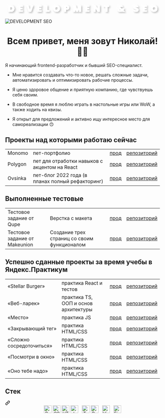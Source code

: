 <svg align="center" width="602" height="48" viewBox="0 0 602 48" fill="none" xmlns="http://www.w3.org/2000/svg">
<g filter="url(#filter0_dd_326_14295)">
<path d="M22.7743 12.512C25.4383 12.512 27.7663 13.052 29.7583 14.132C31.7743 15.212 33.3223 16.712 34.4023 18.632C35.4823 20.552 36.0223 22.736 36.0223 25.184C36.0223 27.608 35.4823 29.792 34.4023 31.736C33.3223 33.68 31.7743 35.216 29.7583 36.344C27.7663 37.448 25.4383 38 22.7743 38H12.1543V12.512H22.7743ZM22.0543 30.872C23.8543 30.872 25.2823 30.38 26.3383 29.396C27.3943 28.412 27.9223 27.008 27.9223 25.184C27.9223 23.36 27.3943 21.956 26.3383 20.972C25.2823 19.988 23.8543 19.496 22.0543 19.496H20.1463V30.872H22.0543ZM59.5002 18.884V22.016H67.4202V28.028H59.5002V31.628H68.5002V38H51.5082V12.512H68.5002V18.884H59.5002ZM109.78 12.512L101.212 38H90.8801L82.3121 12.512H90.8081L96.0641 30.044L101.284 12.512H109.78ZM132.161 18.884V22.016H140.081V28.028H132.161V31.628H141.161V38H124.169V12.512H141.161V18.884H132.161ZM164.765 31.952H172.469V38H156.773V12.512H164.765V31.952ZM200.004 38.252C197.604 38.252 195.396 37.688 193.38 36.56C191.388 35.432 189.804 33.872 188.628 31.88C187.452 29.888 186.864 27.644 186.864 25.148C186.864 22.652 187.452 20.408 188.628 18.416C189.804 16.424 191.388 14.876 193.38 13.772C195.396 12.644 197.604 12.08 200.004 12.08C202.404 12.08 204.6 12.644 206.592 13.772C208.584 14.876 210.156 16.424 211.308 18.416C212.484 20.408 213.072 22.652 213.072 25.148C213.072 27.644 212.484 29.888 211.308 31.88C210.156 33.872 208.572 35.432 206.556 36.56C204.564 37.688 202.38 38.252 200.004 38.252ZM200.004 30.8C201.588 30.8 202.812 30.296 203.676 29.288C204.54 28.256 204.972 26.876 204.972 25.148C204.972 23.396 204.54 22.016 203.676 21.008C202.812 19.976 201.588 19.46 200.004 19.46C198.396 19.46 197.16 19.976 196.296 21.008C195.432 22.016 195 23.396 195 25.148C195 26.876 195.432 28.256 196.296 29.288C197.16 30.296 198.396 30.8 200.004 30.8ZM249.399 21.26C249.399 22.868 249.027 24.332 248.283 25.652C247.539 26.948 246.435 27.98 244.971 28.748C243.531 29.516 241.779 29.9 239.715 29.9H236.547V38H228.555V12.512H239.715C242.835 12.512 245.223 13.304 246.879 14.888C248.559 16.472 249.399 18.596 249.399 21.26ZM238.815 23.6C240.471 23.6 241.299 22.82 241.299 21.26C241.299 19.7 240.471 18.92 238.815 18.92H236.547V23.6H238.815ZM295.17 12.512V38H287.214V25.292L283.29 38H276.45L272.526 25.292V38H264.534V12.512H274.326L279.942 27.812L285.414 12.512H295.17ZM319.368 18.884V22.016H327.288V28.028H319.368V31.628H328.368V38H311.376V12.512H328.368V18.884H319.368ZM368.424 38H360.432L351.972 25.184V38H343.98V12.512H351.972L360.432 25.544V12.512H368.424V38ZM404.651 12.512V18.848H397.883V38H389.891V18.848H383.195V12.512H404.651ZM457.468 38L455.704 36.344C453.448 37.688 450.796 38.36 447.748 38.36C445.684 38.36 443.884 38.036 442.348 37.388C440.836 36.74 439.672 35.828 438.856 34.652C438.04 33.452 437.632 32.084 437.632 30.548C437.632 29.084 438.004 27.752 438.748 26.552C439.516 25.328 440.656 24.296 442.168 23.456C441.064 22.088 440.512 20.648 440.512 19.136C440.512 17.84 440.848 16.652 441.52 15.572C442.216 14.492 443.224 13.64 444.544 13.016C445.864 12.368 447.436 12.044 449.26 12.044C451.108 12.044 452.68 12.38 453.976 13.052C455.272 13.7 456.244 14.564 456.892 15.644C457.54 16.724 457.864 17.888 457.864 19.136H450.592C450.592 18.68 450.46 18.344 450.196 18.128C449.932 17.888 449.62 17.768 449.26 17.768C448.876 17.768 448.54 17.888 448.252 18.128C447.988 18.344 447.856 18.656 447.856 19.064C447.856 19.832 448.384 20.72 449.44 21.728L455.236 27.344C455.572 26.696 455.872 25.964 456.136 25.148L456.244 24.824H463.984L463.624 25.76C462.712 28.16 461.584 30.296 460.24 32.168L466.252 38H457.468ZM448.324 32.06C449.188 32.06 449.992 31.928 450.736 31.664L446.488 27.704C446.08 27.992 445.768 28.328 445.552 28.712C445.36 29.072 445.264 29.444 445.264 29.828C445.264 30.452 445.528 30.98 446.056 31.412C446.608 31.844 447.364 32.06 448.324 32.06ZM509.343 38.252C506.295 38.252 503.775 37.544 501.783 36.128C499.815 34.688 498.747 32.588 498.579 29.828H507.075C507.195 31.292 507.843 32.024 509.019 32.024C509.451 32.024 509.811 31.928 510.099 31.736C510.411 31.52 510.567 31.196 510.567 30.764C510.567 30.164 510.243 29.684 509.595 29.324C508.947 28.94 507.939 28.508 506.571 28.028C504.939 27.452 503.583 26.888 502.503 26.336C501.447 25.784 500.535 24.98 499.767 23.924C498.999 22.868 498.627 21.512 498.651 19.856C498.651 18.2 499.071 16.796 499.911 15.644C500.775 14.468 501.939 13.58 503.403 12.98C504.891 12.38 506.559 12.08 508.407 12.08C511.527 12.08 513.999 12.8 515.823 14.24C517.671 15.68 518.643 17.708 518.739 20.324H510.135C510.111 19.604 509.931 19.088 509.595 18.776C509.259 18.464 508.851 18.308 508.371 18.308C508.035 18.308 507.759 18.428 507.543 18.668C507.327 18.884 507.219 19.196 507.219 19.604C507.219 20.18 507.531 20.66 508.155 21.044C508.803 21.404 509.823 21.848 511.215 22.376C512.823 22.976 514.143 23.552 515.175 24.104C516.231 24.656 517.143 25.424 517.911 26.408C518.679 27.392 519.063 28.628 519.063 30.116C519.063 31.676 518.679 33.08 517.911 34.328C517.143 35.552 516.027 36.512 514.563 37.208C513.099 37.904 511.359 38.252 509.343 38.252ZM542.463 18.884V22.016H550.383V28.028H542.463V31.628H551.463V38H534.471V12.512H551.463V18.884H542.463ZM579.495 38.252C577.095 38.252 574.887 37.688 572.871 36.56C570.879 35.432 569.295 33.872 568.119 31.88C566.943 29.888 566.355 27.644 566.355 25.148C566.355 22.652 566.943 20.408 568.119 18.416C569.295 16.424 570.879 14.876 572.871 13.772C574.887 12.644 577.095 12.08 579.495 12.08C581.895 12.08 584.091 12.644 586.083 13.772C588.075 14.876 589.647 16.424 590.799 18.416C591.975 20.408 592.563 22.652 592.563 25.148C592.563 27.644 591.975 29.888 590.799 31.88C589.647 33.872 588.063 35.432 586.047 36.56C584.055 37.688 581.871 38.252 579.495 38.252ZM579.495 30.8C581.079 30.8 582.303 30.296 583.167 29.288C584.031 28.256 584.463 26.876 584.463 25.148C584.463 23.396 584.031 22.016 583.167 21.008C582.303 19.976 581.079 19.46 579.495 19.46C577.887 19.46 576.651 19.976 575.787 21.008C574.923 22.016 574.491 23.396 574.491 25.148C574.491 26.876 574.923 28.256 575.787 29.288C576.651 30.296 577.887 30.8 579.495 30.8Z" fill="white"/>
</g>
<defs>
<filter id="filter0_dd_326_14295" x="0.154297" y="0.0439453" width="601.408" height="47.3164" filterUnits="userSpaceOnUse" color-interpolation-filters="sRGB">
<feFlood flood-opacity="0" result="BackgroundImageFix"/>
<feColorMatrix in="SourceAlpha" type="matrix" values="0 0 0 0 0 0 0 0 0 0 0 0 0 0 0 0 0 0 127 0" result="hardAlpha"/>
<feOffset dx="-4" dy="-4"/>
<feGaussianBlur stdDeviation="4"/>
<feComposite in2="hardAlpha" operator="out"/>
<feColorMatrix type="matrix" values="0 0 0 0 1 0 0 0 0 1 0 0 0 0 1 0 0 0 1 0"/>
<feBlend mode="normal" in2="BackgroundImageFix" result="effect1_dropShadow_326_14295"/>
<feColorMatrix in="SourceAlpha" type="matrix" values="0 0 0 0 0 0 0 0 0 0 0 0 0 0 0 0 0 0 127 0" result="hardAlpha"/>
<feOffset dx="3" dy="3"/>
<feGaussianBlur stdDeviation="3"/>
<feComposite in2="hardAlpha" operator="out"/>
<feColorMatrix type="matrix" values="0 0 0 0 0.745098 0 0 0 0 0.745098 0 0 0 0 0.745098 0 0 0 1 0"/>
<feBlend mode="normal" in2="effect1_dropShadow_326_14295" result="effect2_dropShadow_326_14295"/>
<feBlend mode="normal" in="SourceGraphic" in2="effect2_dropShadow_326_14295" result="shape"/>
</filter>
</defs>
</svg>

![DEVELOPMENT   SEO](https://github.com/Nigilen/Nigilen/assets/38656496/729d10a7-4fe5-4d89-8727-d9b55d856dc7)


<h1 align="center">Всем привет, меня зовут Николай! ✌🏻</h1>

<p>Я начинающий frontend-разработчик и бывший SEO-специалист.</p>
<ul>
  <li>
    <p>Мне нравится создавать что-то новое, решать сложные задачи, автоматизировать и оптимизировать рабочие процессы.</p>
  </li>
  <li>
    <p>Я ценю здоровое общение и приятную компанию, где чувствуешь себя своим. </p>
  </li>
  <li>
    <p>В свободное время я люблю играть в настольные игры или WoW, а также ходить на квизы.</p>
  </li>
  <li>
    <p>Я открыт для предложений и активно ищу интересное место для самореализации 🙃</p>
  </li>
</ul>

<h2>Проекты над которыми работаю сейчас</h2>
<table>
  <tr>
    <td>Monomo</td>
    <td>пет-портфолио</td>
    <td><a href="https://nigilen.github.io/monomo/">прод</a></td>
    <td><a href="https://github.com/Nigilen/monomo">репозиторий</a></td>
  </tr>
  <tr>
    <td>Polygon</td>
    <td>пет для отработки навыков с акцентом на React</td>
    <td><a href="https://nigilen.github.io/polygin/">прод</a></td>
    <td><a href="https://github.com/Nigilen/polygin">репозиторий</a></td>
  </tr>
  <tr>
    <td>Ovsinka</td>
    <td>пет-блог 2022 года (в планах полный рефакторинг)</td>
    <td><a href="https://nigilen.github.io/monomo/">прод</a></td>
    <td><a href="https://github.com/Nigilen/monomo">репозиторий</a></td>
  </tr>
</table>

<h2>Выполненные тестовые</h2>
<table>
  <tr>
    <td>Тестовое задание от Qupe</td>
    <td>Верстка с макета</td>
    <td><a href="https://nigilen.github.io/qupe/">прод</a></td>
    <td><a href="https://github.com/Nigilen/qupe">репозиторий</a></td>
  </tr>
  <tr>
    <td>Тестовое задание от Makeunion</td>
    <td>Создание трех страниц со своим функционалом</td>
    <td><a href="https://nigilen.github.io/makeunion-tt/">прод</a></td>
    <td><a href="https://github.com/Nigilen/makeunion-tt">репозиторий</a></td>
  </tr>
</table>


<h2 alig="center">Успешно сданные проекты за время учебы в Яндекс.Практикум</h2>
<table>
  <tr>
    <td>«Stellar Burger»</td>
    <td>практика React и тестов</td>
    <td><a href="https://nigilen.github.io/stellar-burger/">прод</a></td>
    <td><a href="https://github.com/Nigilen/stellar-burger">репозиторий</a></td>
  </tr>
  <tr>
    <td>«Веб-ларек»</td>
    <td>практика TS, ООП и основ архитектуры</td>
    <td><a href="https://nigilen.github.io/web-larek-frontend/">прод</a></td>
    <td><a href="https://github.com/Nigilen/web-larek-frontend.git">репозиторий</a></td>
  </tr>
  <tr>
    <td>«Место»</td>
    <td>практика JS</td>
    <td><a href="https://nigilen.github.io/mesto-project-ff/">прод</a></td>
    <td><a href="https://github.com/Nigilen/mesto-project-ff">репозиторий</a></td>
  </tr>
  <tr>
    <td>«Закрывающий тег»</td>
    <td>практика HTML/CSS</td>
    <td><a href="https://nigilen.github.io/zakrivayuschiy-teg-f/">прод</a></td>
    <td><a href="https://github.com/Nigilen/zakrivayuschiy-teg-f">репозиторий</a></td>
  </tr>
  <tr>
    <td>«Сложно сосредоточиться»</td>
    <td>практика HTML/CSS</td>
    <td><a href="https://nigilen.github.io/slozhno-sosredotochitsya/">прод</a></td>
    <td><a href="https://github.com/Nigilen/slozhno-sosredotochitsya">репозиторий</a></td>
  </tr>
  <tr>
    <td>«Посмотри в окно»</td>
    <td>практика HTML/CSS</td>
    <td><a href="https://nigilen.github.io/posmotri_v_okno/">прод</a></td>
    <td><a href="https://github.com/Nigilen/posmotri_v_okno">репозиторий</a></td>
  </tr>
  <tr>
    <td>«Оно тебе надо»</td>
    <td>практика HTML/CSS</td>
    <td><a href="https://nigilen.github.io/ono-tebe-nado/">прод</a></td>
    <td><a href="https://github.com/Nigilen/ono-tebe-nado">репозиторий</a></td>
  </tr>
</table>

<div class="markdown-heading" dir="auto"><h2 class="heading-element" dir="auto">Стек</h2><a id="user-content-мой-стек" class="anchor" aria-label="Permalink: Стек" href="#стек"><svg class="octicon octicon-link" viewBox="0 0 16 16" version="1.1" width="16" height="16" aria-hidden="true"><path d="m7.775 3.275 1.25-1.25a3.5 3.5 0 1 1 4.95 4.95l-2.5 2.5a3.5 3.5 0 0 1-4.95 0 .751.751 0 0 1 .018-1.042.751.751 0 0 1 1.042-.018 1.998 1.998 0 0 0 2.83 0l2.5-2.5a2.002 2.002 0 0 0-2.83-2.83l-1.25 1.25a.751.751 0 0 1-1.042-.018.751.751 0 0 1-.018-1.042Zm-4.69 9.64a1.998 1.998 0 0 0 2.83 0l1.25-1.25a.751.751 0 0 1 1.042.018.751.751 0 0 1 .018 1.042l-1.25 1.25a3.5 3.5 0 1 1-4.95-4.95l2.5-2.5a3.5 3.5 0 0 1 4.95 0 .751.751 0 0 1-.018 1.042.751.751 0 0 1-1.042.018 1.998 1.998 0 0 0-2.83 0l-2.5 2.5a1.998 1.998 0 0 0 0 2.83Z"></path></svg></a></div>
<div align="center" dir="auto">  
<img src="https://camo.githubusercontent.com/c8103e7ef2f154a02b429f185f1f23186c4a3f7a6aedf55d6f64439752cc9aac/68747470733a2f2f696d672e736869656c64732e696f2f62616467652f52656163742d3238324333343f6c6f676f3d7265616374266c6f676f436f6c6f723d363144414642" alt="React logo" title="React" height="25" style="max-width: 100%;"></a>
<img src="https://camo.githubusercontent.com/235c2130374cf57e14ee5d53ddaa4cbe723f2ab813a51952907119f6ff53db41/68747470733a2f2f696d672e736869656c64732e696f2f62616467652f435353332d3238324333343f6c6f676f3d63737333266c6f676f436f6c6f723d453334463236" alt="CSS3 logo" title="HTML5" height="25" style="max-width: 100%;"></a>
<img src="https://camo.githubusercontent.com/94aafdad2b6e8c1045f2ca410faa15805b288be681986013570c3ee10f2538ff/68747470733a2f2f696d672e736869656c64732e696f2f62616467652f48544d4c352d3238324333343f6c6f676f3d68746d6c35266c6f676f436f6c6f723d453334463236" alt="HTML5 logo" title="HTML5" height="25" style="max-width: 100%;"></a>
<img src="https://camo.githubusercontent.com/9fbc26ddc8e49b729b7d4911a68049839bd75af167ff6ddc61a0d896f0244cd6/68747470733a2f2f696d672e736869656c64732e696f2f62616467652f4a6176615363726970742d3238324333343f6c6f676f3d6a617661736372697074266c6f676f436f6c6f723d463744463145" alt="JavaScript logo" title="JavaScript" height="25" style="max-width: 100%;"></a>
&nbsp;
<img src="https://camo.githubusercontent.com/60e6915a30618a624ac7532da2df55bad99ef5baaa3982106a0c579770a2f270/68747470733a2f2f696d672e736869656c64732e696f2f62616467652f547970655363726970742d3238324333343f6c6f676f3d74797065736372697074266c6f676f436f6c6f723d333137384336" alt="TypeScript logo" title="TypeScript" height="25" style="max-width: 100%;"></a>
<img src="https://camo.githubusercontent.com/6d3a30eb6886901ae7c47ed54c4670699a4fe4b790f0503de5894b69006cca07/68747470733a2f2f696d672e736869656c64732e696f2f62616467652f52656475782d3238324333343f6c6f676f3d7265647578266c6f676f436f6c6f723d373634414243" alt="Redux logo" title="Redux" height="25" style="max-width: 100%;"></a>
&nbsp;
<img src="https://camo.githubusercontent.com/a4d93c48905b2c1b59a9cffe5cb11704fee79b461ac896ce9cb1da2410c24884/68747470733a2f2f696d672e736869656c64732e696f2f62616467652f5653253230436f64652d3238324333343f6c6f676f3d76697375616c2d73747564696f2d636f6465266c6f676f436f6c6f723d303037414343" alt="Visual Studio Code logo" title="Visual Studio Code" height="25" style="max-width: 100%;"></a>
&nbsp;
<img src="https://camo.githubusercontent.com/7080709b312a829823fa4d98fa3c1cf67a7e70400e50ee9ba5edcfeba3dc6e4c/68747470733a2f2f696d672e736869656c64732e696f2f62616467652f4669676d612d3238324333343f6c6f676f3d6669676d61266c6f676f436f6c6f723d303037414343" alt="Figma logo" title="Figma" height="25" style="max-width: 100%;"></a>
</div>

